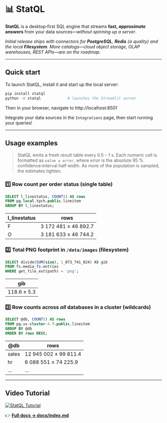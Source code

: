 # 📊 StatQL

**StatQL** is a desktop‑first SQL engine that streams **fast, *approximate* answers** from your data sources—*without spinning up a server*.

*Initial release ships with connectors for **PostgreSQL**, **Redis** (α quality) and the local **Filesystem**.  More catalogs—cloud object storage, OLAP warehouses, REST APIs—are on the roadmap.*

---

## Quick start

To launch StatQL, install it and start up the local server:

```bash
pip install statql
python -m statql            # launches the Streamlit server
```

Then in your browser, navigate to http://localhost:8501

Integrate your data sources in the `Integrations` page, then start running your queries!

---

## Usage examples

> StatQL emits a fresh result table every 0.5 – 1 s.  Each numeric cell is formatted as `value ± error`, where *error* is the absolute 95 % confidence‑interval half‑width.  As more of the population is sampled, the estimates tighten.

### 1️⃣ Row count per order status (single table)
```sql
SELECT l_linestatus, COUNT() AS rows
FROM pg.local.tpch.public.lineitem
GROUP BY l_linestatus;
```
| l_linestatus | rows |
|--------------|---------------------|
| F | 3 172 481 ± 46 892.7 |
| O | 3 181 633 ± 46 744.2 |

### 2️⃣ Total PNG footprint in `/data/images` (filesystem)
```sql
SELECT divide(SUM(size), 1_073_741_824) AS gib
FROM fs.media_fs.entries
WHERE get_file_ext(path) = 'png';
```
| gib |
|-----------|
| 118.6 ± 5.3 |

### 3️⃣ Row counts across *all* databases in a cluster (wildcards)
```sql
SELECT @db, COUNT() AS rows
FROM pg.us-cluster-4.?.public.lineitem
GROUP BY @db
ORDER BY rows DESC;
```
| @db | rows |
|------|-----------------|
| sales | 12 945 002 ± 99 811.4 |
| hr    |  6 088 551 ± 74 225.9 |
| …     | … |

---

## Video Tutorial

[![StatQL Tutorial](https://img.youtube.com/vi/krLfuwjDv4A/0.jpg)](https://youtu.be/krLfuwjDv4A)

👉 [**Full docs → docs/index.md**](docs/index.md)